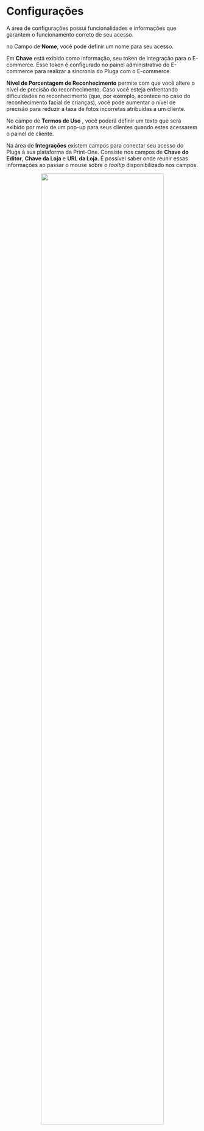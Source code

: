 # Configurações

A área de configurações possui funcionalidades e informações que garantem o funcionamento correto de seu acesso.

no Campo de **Nome**, você pode definir um nome para seu acesso.

Em **Chave** está exibido como informação, seu token de integração para o E-commerce. Esse token é configurado no painel administrativo do E-commerce para realizar a sincronia do Pluga com o E-commerce.

**Nível de Porcentagem de Reconhecimento** permite com que você altere o nível de precisão do reconhecimento. Caso você esteja enfrentando dificuldades no reconhecimento (que, por exemplo, acontece no caso do reconhecimento facial de crianças), você pode aumentar o nível de precisão para reduzir a taxa de fotos incorretas atribuídas a um cliente.

No campo de **Termos de Uso** , você poderá definir um texto que será exibido por meio de um pop-up para seus clientes quando estes acessarem o painel de cliente.

Na área de **Integrações** existem campos para conectar seu acesso do Pluga à sua plataforma da Print-One. Consiste nos campos de **Chave do Editor**, **Chave da Loja** e **URL da Loja**. É possível saber onde reunir essas informações ao passar o mouse sobre o *tooltip* disponibilizado nos campos. 

<div align=center>
<img class="border1" width="80%" style="border-radius: 26px;"  src="../_media/configuracoes.png"/>
</div>